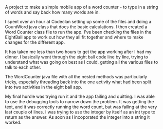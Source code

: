 A project to make a simple mobile app of a word counter - to type in a string of words and say back how many words are in.

I spent over an hour at Codeclan setting up some of the files and doing a CountWord java class that does the basic calculations. I then created a Word Counter class file to run the app. I've been checking the files in the EightBall app to work out how they all fit together and where to make changes for the different app.

It has taken me less than two hours to get the app working after I had my dinner. I basically went through the eight ball code line by line, trying to understand what was going on best as I could, getting all the various files to talk to each other. 

The WordCounter java file with all the nested methods was particularly tricky, especially threading back into the one activity what had been split into two activities in the eight ball app. 

My final hurdle was trying run it and the app failing and quitting. I was able to use the debugging tools to narrow down the problem. It was getting the text, and it was correctly running the word count, but was failing at the very last couple of lines. I was trying to use the integer by itself as an int type to return as the answer. As soon as I incoporated the integer into a string it worked.

